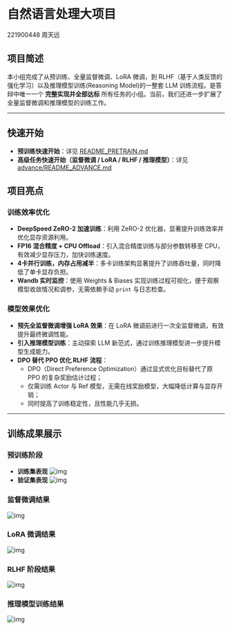 # 自然语言处理大项目

221900448 周天远

## 项目简述

本小组完成了从预训练、全量监督微调、LoRA 微调，到 RLHF（基于人类反馈的强化学习）以及推理模型训练(Reasoning Model)的一整套 LLM 训练流程。是答辩中唯一一个 **完整实现并全部达标** 所有任务的小组。当前，我们还进一步扩展了全量监督微调和推理模型的训练工作。

------

## 快速开始

- **预训练快速开始**：详见 [README_PRETRAIN.md](./README_PRETRAIN.md)
- **高级任务快速开始（监督微调 / LoRA / RLHF / 推理模型）**：详见 [advance/README_ADVANCE.md](./advance/README_ADVANCE.md)

## 项目亮点

### 训练效率优化

- **DeepSpeed ZeRO-2 加速训练**：利用 ZeRO-2 优化器，显著提升训练效率并优化显存资源利用。
- **FP16 混合精度 + CPU Offload**：引入混合精度训练与部分参数转移至 CPU，有效减少显存压力，加快训练速度。
- **4卡并行训练，内存占用减半**：多卡训练架构显著提升了训练吞吐量，同时降低了单卡显存负担。
- **Wandb 实时监控**：使用 Weights & Biases 实现训练过程可视化，便于观察模型收敛情况和调参，无需依赖手动 `print` 与日志检查。

### 模型效果优化

- **预先全监督微调增强 LoRA 效果**：在 LoRA 微调前进行一次全监督微调，有效提升最终微调性能。
- **引入推理模型训练**：主动探索 LLM 新范式，通过训练推理模型进一步提升模型生成能力。
- **DPO 替代 PPO 优化 RLHF 流程**：
  - DPO（Direct Preference Optimization）通过显式优化目标替代了原 PPO 的复杂奖励估计过程；
  - 仅需训练 Actor 与 Ref 模型，无需在线奖励模型，大幅降低计算与显存开销；
  - 同时提高了训练稳定性，且性能几乎无损。

------

## 训练成果展示

### 预训练阶段

- **训练集表现**
  ![img]()
- **验证集表现**
  ![img]()

### 监督微调结果

![img]()

### LoRA 微调结果

![img]()

### RLHF 阶段结果

![img]()

### 推理模型训练结果

![img]()